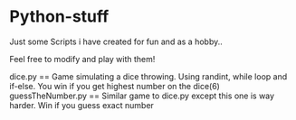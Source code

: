 # Python-stuff

Just some Scripts i have created for fun and as a hobby..

Feel free to modify and play with them!

dice.py == Game simulating a dice throwing. Using randint, while loop and if-else. You win if you get highest number on the dice(6)
guessTheNumber.py == Similar game to dice.py except this one is way harder. Win if you guess exact number
